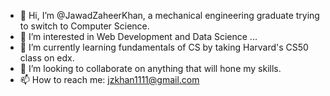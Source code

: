 - 👋 Hi, I’m @JawadZaheerKhan, a mechanical engineering graduate trying to switch to Computer Science.
- 👀 I’m interested in Web Development and Data Science ...
- 🌱 I’m currently learning fundamentals of CS by taking Harvard's CS50 class on edx. 
- 💞️ I’m looking to collaborate on anything that will hone my skills.
- 📫 How to reach me: jzkhan1111@gmail.com

<!---
JawadZaheerKhan/JawadZaheerKhan is a ✨ special ✨ repository because its `README.md` (this file) appears on your GitHub profile.
You can click the Preview link to take a look at your changes.
--->
